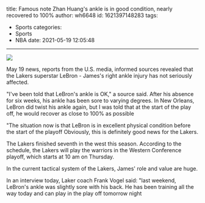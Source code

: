 title: Famous note  Zhan Huang's ankle is in good condition, nearly recovered to 100%
author: wh6648
id: 1621397148283
tags: 
- Sports
categories: 
- Sports
- NBA
date: 2021-05-19 12:05:48
---
![](https://p1.itc.cn/q_70/images01/20210519/6410fef6ca554410b4a04bf274a4e470.jpeg)


May 19 news, reports from the U.S. media, informed sources revealed that the Lakers superstar LeBron - James's right ankle injury has not seriously affected.

"I've been told that LeBron's ankle is OK," a source said. After his absence for six weeks, his ankle has been sore to varying degrees. In New Orleans, LeBron did twist his ankle again, but I was told that at the start of the play off, he would recover as close to 100% as possible

"The situation now is that LeBron is in excellent physical condition before the start of the playoff Obviously, this is definitely good news for the Lakers.

The Lakers finished seventh in the west this season. According to the schedule, the Lakers will play the warriors in the Western Conference playoff, which starts at 10 am on Thursday.

In the current tactical system of the Lakers, James' role and value are huge.

In an interview today, Laker coach Frank Vogel said: "last weekend, LeBron's ankle was slightly sore with his back. He has been training all the way today and can play in the play off tomorrow night

